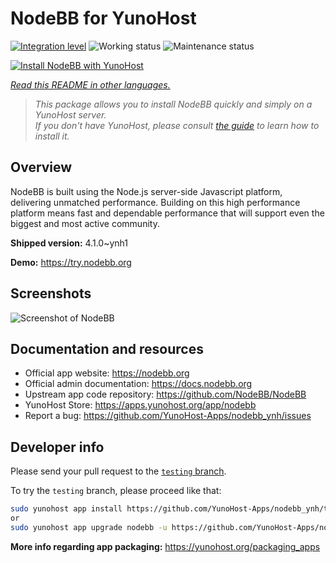 <!--
N.B.: This README was automatically generated by <https://github.com/YunoHost/apps/tree/master/tools/readme_generator>
It shall NOT be edited by hand.
-->

# NodeBB for YunoHost

[![Integration level](https://apps.yunohost.org/badge/integration/nodebb)](https://ci-apps.yunohost.org/ci/apps/nodebb/)
![Working status](https://apps.yunohost.org/badge/state/nodebb)
![Maintenance status](https://apps.yunohost.org/badge/maintained/nodebb)

[![Install NodeBB with YunoHost](https://install-app.yunohost.org/install-with-yunohost.svg)](https://install-app.yunohost.org/?app=nodebb)

*[Read this README in other languages.](./ALL_README.md)*

> *This package allows you to install NodeBB quickly and simply on a YunoHost server.*  
> *If you don't have YunoHost, please consult [the guide](https://yunohost.org/install) to learn how to install it.*

## Overview

NodeBB is built using the Node.js server-side Javascript platform, delivering unmatched performance.
Building on this high performance platform means fast and dependable performance that will support even the biggest and most active community.

**Shipped version:** 4.1.0~ynh1

**Demo:** <https://try.nodebb.org>

## Screenshots

![Screenshot of NodeBB](./doc/screenshots/screenshot.png)

## Documentation and resources

- Official app website: <https://nodebb.org>
- Official admin documentation: <https://docs.nodebb.org>
- Upstream app code repository: <https://github.com/NodeBB/NodeBB>
- YunoHost Store: <https://apps.yunohost.org/app/nodebb>
- Report a bug: <https://github.com/YunoHost-Apps/nodebb_ynh/issues>

## Developer info

Please send your pull request to the [`testing` branch](https://github.com/YunoHost-Apps/nodebb_ynh/tree/testing).

To try the `testing` branch, please proceed like that:

```bash
sudo yunohost app install https://github.com/YunoHost-Apps/nodebb_ynh/tree/testing --debug
or
sudo yunohost app upgrade nodebb -u https://github.com/YunoHost-Apps/nodebb_ynh/tree/testing --debug
```

**More info regarding app packaging:** <https://yunohost.org/packaging_apps>
